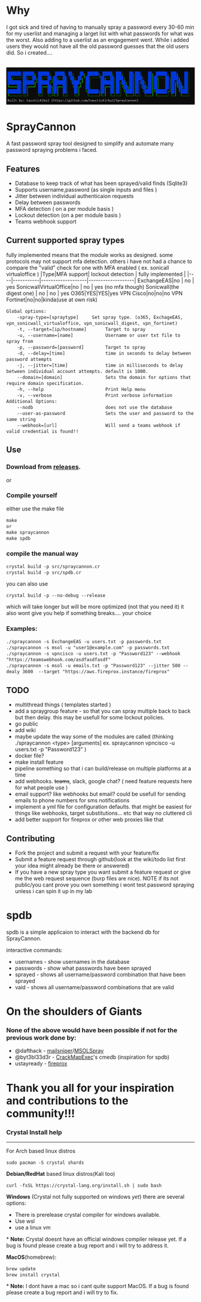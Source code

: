 # Why
I got sick and tired of having to manually spray a password every 30-60 min for my userlist and managing a larget list with what passwords for what was the worst. Also adding to a userlist as an engagement went. While i added users they would not have all the old password guesses that the old users did. So i created....

<br>
<img src="./mdassets/spraycannon_art.png"> 


# **SprayCannon**
A fast password spray tool designed to simplify and automate many password spraying problems i faced. 
## **Features**
* Database to keep track of what has been sprayed/valid finds (Sqlite3)
* Supports username,password (as single inputs and files )
* Jitter between individual authenticaion requests 
* Delay between passwords 
* MFA detection ( on a per module basis )
* Lockout detection (on a per module basis )
* Teams webhook support

## **Current supported spray types**
fully implemented means that the module works as designed. some protocols may not support mfa detection. others i have not had a chance to compare the "valid" check for one with MFA enabled ( ex. sonicall virtualoffice )
|Type|MFA support| lockout detection | fully implemented |
|----|-----------|-------------------|-------------------|
ExchangeEAS|no  |  no               | yes
SonicwallVirtualOffice|no  |  no    | yes (no mfa though) 
Sonicwall(the digest one) | no | no | yes
O365|YES|YES|yes
VPN Cisco|no|no|no
VPN Fortinet|no|no|kinda(use at own risk)

```
Global options:
    -spray-type=[spraytype]     Set spray type. (o365, ExchageEAS, vpn_sonicwall_virtualoffice, vpn_sonicwall_digest, vpn_fortinet)
    -t, --target=[ip/hostname]       Target to spray
    -u, --username=[name]            Username or user txt file to spray from
    -p, --password=[password]        Target to spray
    -d, --delay=[time]               time in seconds to delay between password attempts
    -j, --jitter=[time]              time in milliseconds to delay between individual account attempts. default is 1000.
    --domain=[domain]                Sets the domain for options that require domain specification.
    -h, --help                       Print Help menu
    -v, --verbose                    Print verbose information
Additional Options:
    --nodb                           does not use the database
    --user-as-password               Sets the user and password to the same string
    --webhook=[url]                  Will send a teams webhook if valid credential is found!!

```


## **Use**
### Download from [releases](https://github.com/CausticKirbyZ/SprayCannon/releases). 
or 
### Compile yourself 
either use the make file 
```
make
or
make spraycannon
make spdb
```
### compile the manual way 
```
crystal build -p src/spraycannon.cr 
crystal build -p src/spdb.cr 
```
you can also use
```
crystal build -p --no-debug --release
```
which will take longer but will be more optimized (not that you need it) it also wont give you help if something breaks.... your choice

### **Examples:**
```
./spraycannon -s ExchangeEAS -u users.txt -p passwords.txt
./spraycannon -s msol -u "user1@example.com" -p passwords.txt
./spraycannon -s vpncisco -u users.txt -p "Password123" --webhook "https://teamswebhook.com/asdfasdfasdf"
./spraycannon -s msol -u emails.txt -p "Password123" --jitter 500 --dealy 3600  --target "https://aws.fireprox.instance/fireprox"
```


## TODO
* multithread things ( templates started )
* add a spraygroup feature - so that you can spray multiple back to back but then delay. this may be usefull for some lockout policies. 
* go public
* add wiki
* maybe update the way some of the modules are called (thinking ./spraycannon \<type\> [arguments] ex. spraycannon vpncisco -u users.txt -p "Password123" )
* docker file? 
* make install feature 
* pipeline something so that i can build/release on multiple platforms at a time
* add webhooks. ~~teams~~, slack, google chat? ( need feature requests here for what people use )
* email support? like webhooks but email? could be usefull for sending emails to phone numbers for sms notifications 
* implement a yml file for configuration defaults. that might be easiest for things like webhooks, target substitutions... etc that way no cluttered cli 
* add better support for fireprox or other web proxies like that 



## **Contributing**
* Fork the project and submit a request with your feature/fix 
* Submit a feature request through github(look at the wiki/todo list first your idea might already be there or answered)
* If you have a new spray type you want submit a feature request or give me the web request sequence (burp files are nice). NOTE if its not public/you cant prove you own something i wont test password spraying unless i can spin it up in my lab 





# **spdb**
spdb is a simple applicaion to interact with the backend db for SprayCannon. 

interactive commands: 
* usernames - show usernames in the database
* passwords - show what passwords have been sprayed 
* sprayed - shows all username/password combination that have been sprayed
* vaid - shows all username/password combinations that are valid









# **On the shoulders of Giants**
### None of the above would have been possible if not for the previous work done by: 
* @dafthack - [mailsniper](https://github.com/dafthack/MailSniper)/[MSOLSpray](https://github.com/dafthack/MSOLSpray)
* @byt3bl33d3r - [CrackMapExec](https://github.com/byt3bl33d3r/CrackMapExec)'s cmedb (inspiration for spdb)
* ustayready - [fireprox](https://github.com/ustayready/fireprox)

# Thank you all for your inspiration and contributions to the community!!!  




### **Crystal Install help** 
---
For Arch based linux distros  
````
sudo pacman -S crystal shards 
````

**Debian/RedHat** based linux distros(Kali too)
```
curl -fsSL https://crystal-lang.org/install.sh | sudo bash
```

**Windows** (Crystal not fully supported on windows *yet*) there are several options:
* There is prerelease crystal compiler for windows available. 
* Use wsl
* use a linux vm 

\* **Note:** Crystal doesnt have an official windows compiler release yet. If a bug is found please create a bug report and i will try to address it. 

**MacOS**(homebrew):
```
brew update
brew install crystal
```

\* **Note:** I dont have a mac so i cant quite support MacOS. If a bug is found please create a bug report and i will try to fix. 


